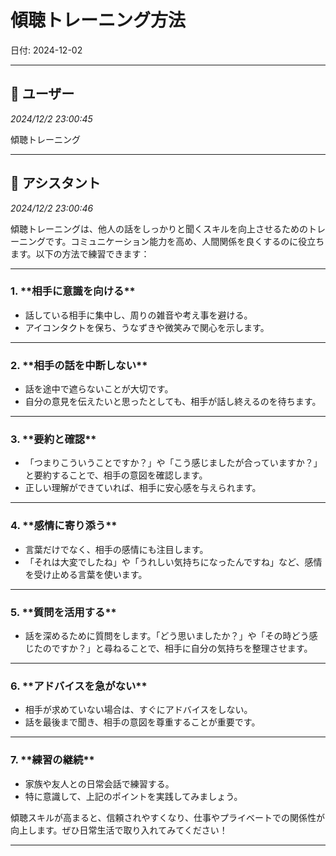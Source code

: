 # 傾聴トレーニング方法

日付: 2024-12-02

---

## 👤 ユーザー
*2024/12/2 23:00:45*

傾聴トレーニング

---

## 🤖 アシスタント
*2024/12/2 23:00:46*

傾聴トレーニングは、他人の話をしっかりと聞くスキルを向上させるためのトレーニングです。コミュニケーション能力を高め、人間関係を良くするのに役立ちます。以下の方法で練習できます：

---

### 1. \*\*相手に意識を向ける\*\*
   - 話している相手に集中し、周りの雑音や考え事を避ける。
   - アイコンタクトを保ち、うなずきや微笑みで関心を示します。

---

### 2. \*\*相手の話を中断しない\*\*
   - 話を途中で遮らないことが大切です。
   - 自分の意見を伝えたいと思ったとしても、相手が話し終えるのを待ちます。

---

### 3. \*\*要約と確認\*\*
   - 「つまりこういうことですか？」や「こう感じましたが合っていますか？」と要約することで、相手の意図を確認します。
   - 正しい理解ができていれば、相手に安心感を与えられます。

---

### 4. \*\*感情に寄り添う\*\*
   - 言葉だけでなく、相手の感情にも注目します。
   - 「それは大変でしたね」や「うれしい気持ちになったんですね」など、感情を受け止める言葉を使います。

---

### 5. \*\*質問を活用する\*\*
   - 話を深めるために質問をします。「どう思いましたか？」や「その時どう感じたのですか？」と尋ねることで、相手に自分の気持ちを整理させます。

---

### 6. \*\*アドバイスを急がない\*\*
   - 相手が求めていない場合は、すぐにアドバイスをしない。
   - 話を最後まで聞き、相手の意図を尊重することが重要です。

---

### 7. \*\*練習の継続\*\*
   - 家族や友人との日常会話で練習する。
   - 特に意識して、上記のポイントを実践してみましょう。

傾聴スキルが高まると、信頼されやすくなり、仕事やプライベートでの関係性が向上します。ぜひ日常生活で取り入れてみてください！

---
